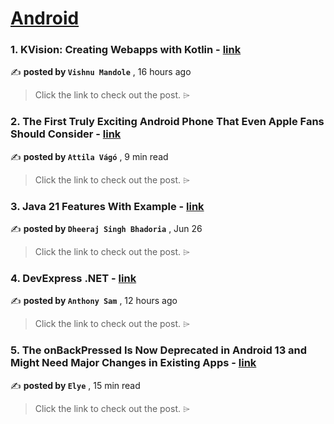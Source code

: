 
<h1><a href=https://medium.com/tag/android/recommended target="_blank" rel="noopener noreferrer">Android</a></h1>
<h3>1. KVision: Creating Webapps with Kotlin - <a href=https://medium.com/globant/kvision-creating-webapps-with-kotlin-3b2e4a7848c8?source=tag_recommended_feed---------0-84----------android----------082b42d2_e28b_4436_9a82_a9badfbc38c3------- target="_blank" rel="noopener noreferrer">link</a></h3>

✍️ **posted by `Vishnu Mandole`** <date> , 16 hours ago</date>

<blockquote>Click the link to check out the post. ⌲</blockquote>

<h3>2. The First Truly Exciting Android Phone That Even Apple Fans Should Consider - <a href=https://medium.com/@attilavago/the-first-truly-exciting-android-phone-that-even-apple-fans-should-consider-9ef205d678ae?source=tag_recommended_feed---------1-107----------android----------082b42d2_e28b_4436_9a82_a9badfbc38c3------- target="_blank" rel="noopener noreferrer">link</a></h3>

✍️ **posted by `Attila Vágó`** <date> , 9 min read</date>

<blockquote>Click the link to check out the post. ⌲</blockquote>

<h3>3. Java 21 Features With Example - <a href=https://medium.com/@dheerubhadoria/java-21-features-with-example-a348f4c40e99?source=tag_recommended_feed---------2-85----------android----------082b42d2_e28b_4436_9a82_a9badfbc38c3------- target="_blank" rel="noopener noreferrer">link</a></h3>

✍️ **posted by `Dheeraj Singh Bhadoria`** <date> , Jun 26</date>

<blockquote>Click the link to check out the post. ⌲</blockquote>

<h3>4. DevExpress .NET - <a href=https://medium.com/devexpress-technical/devexpress-net-4292ce07afa6?source=tag_recommended_feed---------3-84----------android----------082b42d2_e28b_4436_9a82_a9badfbc38c3------- target="_blank" rel="noopener noreferrer">link</a></h3>

✍️ **posted by `Anthony Sam`** <date> , 12 hours ago</date>

<blockquote>Click the link to check out the post. ⌲</blockquote>

<h3>5. The onBackPressed Is Now Deprecated in Android 13 and Might Need Major Changes in Existing Apps - <a href=https://medium.com/mobile-app-development-publication/migrate-to-android-13-predictive-back-soon-before-its-too-late-e1e1723f392?source=tag_recommended_feed---------4-107----------android----------082b42d2_e28b_4436_9a82_a9badfbc38c3------- target="_blank" rel="noopener noreferrer">link</a></h3>

✍️ **posted by `Elye`** <date> , 15 min read</date>

<blockquote>Click the link to check out the post. ⌲</blockquote>

